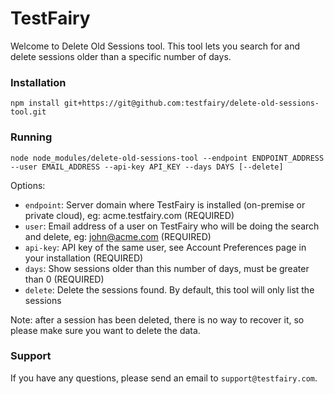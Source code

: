# TestFairy

Welcome to Delete Old Sessions tool. This tool lets you search for and delete sessions older than a specific number of days.

### Installation

```
npm install git+https://git@github.com:testfairy/delete-old-sessions-tool.git
```

### Running

```
node node_modules/delete-old-sessions-tool --endpoint ENDPOINT_ADDRESS --user EMAIL_ADDRESS --api-key API_KEY --days DAYS [--delete]
```

Options:
  - `endpoint`: Server domain where TestFairy is installed (on-premise or private cloud), eg: acme.testfairy.com (REQUIRED)
  - `user`: Email address of a user on TestFairy who will be doing the search and delete, eg: john@acme.com (REQUIRED)
  - `api-key`: API key of the same user, see Account Preferences page in your installation (REQUIRED)
  - `days`: Show sessions older than this number of days, must be greater than 0 (REQUIRED)
  - `delete`: Delete the sessions found. By default, this tool will only list the sessions
  
Note: after a session has been deleted, there is no way to recover it, so please make sure you want to delete the data.

### Support

If you have any questions, please send an email to `support@testfairy.com`.
